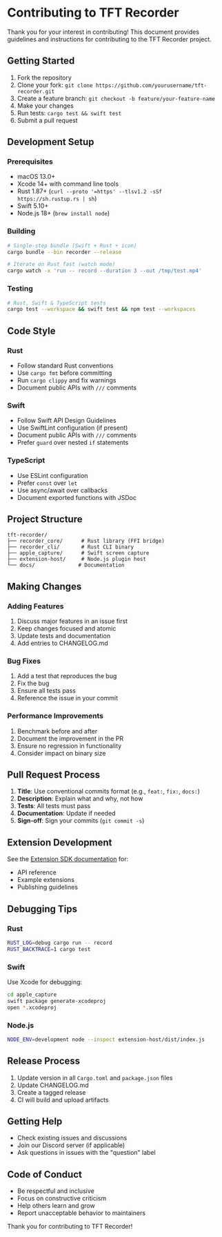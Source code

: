 # Contributing to TFT Recorder

Thank you for your interest in contributing! This document provides guidelines and instructions for contributing to the TFT Recorder project.

## Getting Started

1. Fork the repository
2. Clone your fork: `git clone https://github.com/yourusername/tft-recorder.git`
3. Create a feature branch: `git checkout -b feature/your-feature-name`
4. Make your changes
5. Run tests: `cargo test && swift test`
6. Submit a pull request

## Development Setup

### Prerequisites

- macOS 13.0+
- Xcode 14+ with command line tools
- Rust 1.87+ (`curl --proto '=https' --tlsv1.2 -sSf https://sh.rustup.rs | sh`)
- Swift 5.10+
- Node.js 18+ (`brew install node`)

### Building

```bash
# Single-step bundle (Swift + Rust + icon)
cargo bundle --bin recorder --release

# Iterate on Rust fast (watch mode)
cargo watch -x 'run -- record --duration 3 --out /tmp/test.mp4'
```

### Testing

```bash
# Rust, Swift & TypeScript tests
cargo test --workspace && swift test && npm test --workspaces
```

## Code Style

### Rust
- Follow standard Rust conventions
- Use `cargo fmt` before committing
- Run `cargo clippy` and fix warnings
- Document public APIs with `///` comments

### Swift
- Follow Swift API Design Guidelines
- Use SwiftLint configuration (if present)
- Document public APIs with `///` comments
- Prefer `guard` over nested `if` statements

### TypeScript
- Use ESLint configuration
- Prefer `const` over `let`
- Use async/await over callbacks
- Document exported functions with JSDoc

## Project Structure

```
tft-recorder/
├── recorder_core/      # Rust library (FFI bridge)
├── recorder_cli/       # Rust CLI binary
├── apple_capture/      # Swift screen capture
├── extension-host/     # Node.js plugin host
└── docs/              # Documentation
```

## Making Changes

### Adding Features

1. Discuss major features in an issue first
2. Keep changes focused and atomic
3. Update tests and documentation
4. Add entries to CHANGELOG.md

### Bug Fixes

1. Add a test that reproduces the bug
2. Fix the bug
3. Ensure all tests pass
4. Reference the issue in your commit

### Performance Improvements

1. Benchmark before and after
2. Document the improvement in the PR
3. Ensure no regression in functionality
4. Consider impact on binary size

## Pull Request Process

1. **Title**: Use conventional commits format (e.g., `feat:`, `fix:`, `docs:`)
2. **Description**: Explain what and why, not how
3. **Tests**: All tests must pass
4. **Documentation**: Update if needed
5. **Sign-off**: Sign your commits (`git commit -s`)

## Extension Development

See the [Extension SDK documentation](../extension-host/sdk/README.md) for:
- API reference
- Example extensions
- Publishing guidelines

## Debugging Tips

### Rust
```bash
RUST_LOG=debug cargo run -- record
RUST_BACKTRACE=1 cargo test
```

### Swift
Use Xcode for debugging:
```bash
cd apple_capture
swift package generate-xcodeproj
open *.xcodeproj
```

### Node.js
```bash
NODE_ENV=development node --inspect extension-host/dist/index.js
```

## Release Process

1. Update version in all `Cargo.toml` and `package.json` files
2. Update CHANGELOG.md
3. Create a tagged release
4. CI will build and upload artifacts

## Getting Help

- Check existing issues and discussions
- Join our Discord server (if applicable)
- Ask questions in issues with the "question" label

## Code of Conduct

- Be respectful and inclusive
- Focus on constructive criticism
- Help others learn and grow
- Report unacceptable behavior to maintainers

Thank you for contributing to TFT Recorder!